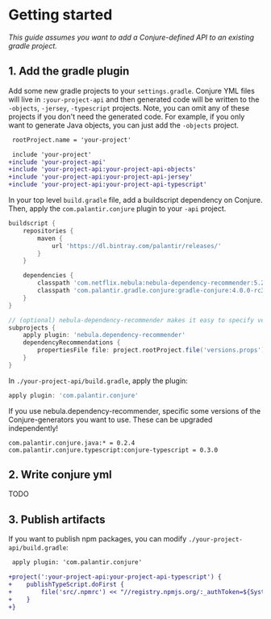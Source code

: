 # Getting started

_This guide assumes you want to add a Conjure-defined API to an existing gradle project._

## 1. Add the gradle plugin

Add some new gradle projects to your `settings.gradle`. Conjure YML files will live in `:your-project-api` and then generated code will be written to the `-objects`, `-jersey`, `-typescript` projects. Note, you can omit any of these projects if you don't need the generated code.  For example, if you only want to generate Java objects, you can just add the `-objects` project.

```diff
 rootProject.name = 'your-project'

 include 'your-project'
+include 'your-project-api'
+include 'your-project-api:your-project-api-objects'
+include 'your-project-api:your-project-api-jersey'
+include 'your-project-api:your-project-api-typescript'
```

In your top level `build.gradle` file, add a buildscript dependency on Conjure.  Then, apply the `com.palantir.conjure` plugin to your `-api` project.

```gradle
buildscript {
    repositories {
        maven {
            url 'https://dl.bintray.com/palantir/releases/'
        }
    }

    dependencies {
        classpath 'com.netflix.nebula:nebula-dependency-recommender:5.2.0'
        classpath 'com.palantir.gradle.conjure:gradle-conjure:4.0.0-rc3'
    }
}

// (optional) nebula-dependency-recommender makes it easy to specify versions of generators
subprojects {
    apply plugin: 'nebula.dependency-recommender'
    dependencyRecommendations {
        propertiesFile file: project.rootProject.file('versions.props')
    }
}
```

In `./your-project-api/build.gradle`, apply the plugin:

```gradle
apply plugin: 'com.palantir.conjure'
```

If you use nebula.dependency-recommender, specific some versions of the Conjure-generators you want to use.  These can be upgraded independently!

```
com.palantir.conjure.java:* = 0.2.4
com.palantir.conjure.typescript:conjure-typescript = 0.3.0
```

## 2. Write conjure yml

TODO

## 3. Publish artifacts

If you want to publish npm packages, you can modify `./your-project-api/build.gradle`:

```diff
 apply plugin: 'com.palantir.conjure'

+project(':your-project-api:your-project-api-typescript') {
+    publishTypeScript.doFirst {
+        file('src/.npmrc') << "//registry.npmjs.org/:_authToken=${System.env.NPM_AUTH_TOKEN}"
+    }
+}
```
